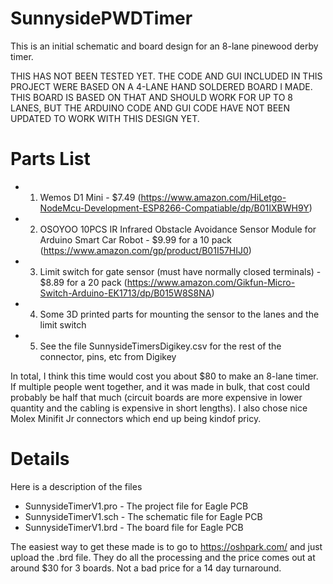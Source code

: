 # SunnysidePWDTimer

This is an initial schematic and board design for an 8-lane pinewood
derby timer.

THIS HAS NOT BEEN TESTED YET. THE CODE AND GUI INCLUDED IN THIS
PROJECT WERE BASED ON A 4-LANE HAND SOLDERED BOARD I MADE. THIS BOARD
IS BASED ON THAT AND SHOULD WORK FOR UP TO 8 LANES, BUT THE ARDUINO
CODE AND GUI CODE HAVE NOT BEEN UPDATED TO WORK WITH THIS DESIGN YET.

Parts List
================
* 1) Wemos D1 Mini - $7.49 (https://www.amazon.com/HiLetgo-NodeMcu-Development-ESP8266-Compatiable/dp/B01IXBWH9Y)
* 2) OSOYOO 10PCS IR Infrared Obstacle Avoidance Sensor Module for Arduino Smart Car Robot - $9.99 for a 10 pack (https://www.amazon.com/gp/product/B01I57HIJ0)
* 3) Limit switch for gate sensor (must have normally closed terminals) - $8.89 for a 20 pack (https://www.amazon.com/Gikfun-Micro-Switch-Arduino-EK1713/dp/B015W8S8NA)
* 4) Some 3D printed parts for mounting the sensor to the lanes and
the limit switch
* 5) See the file SunnysideTimersDigikey.csv for the rest of the
connector, pins, etc from Digikey

In total, I think this time would cost you about $80 to make an 8-lane
timer. If multiple people went together, and it was made in bulk, that
cost could probably be half that much (circuit boards are more
expensive in lower quantity and the cabling is expensive in short lengths). I also chose nice Molex Minifit Jr
connectors which end up being kindof pricy.

Details
================
Here is a description of the files

* SunnysideTimerV1.pro - The project file for Eagle PCB
* SunnysideTimerV1.sch - The schematic file for Eagle PCB
* SunnysideTimerV1.brd - The board file for Eagle PCB

The easiest way to get these made is to go to https://oshpark.com/ and
just upload the .brd file. They do all the processing and the price
comes out at around $30 for 3 boards. Not a bad price for a 14 day turnaround.
